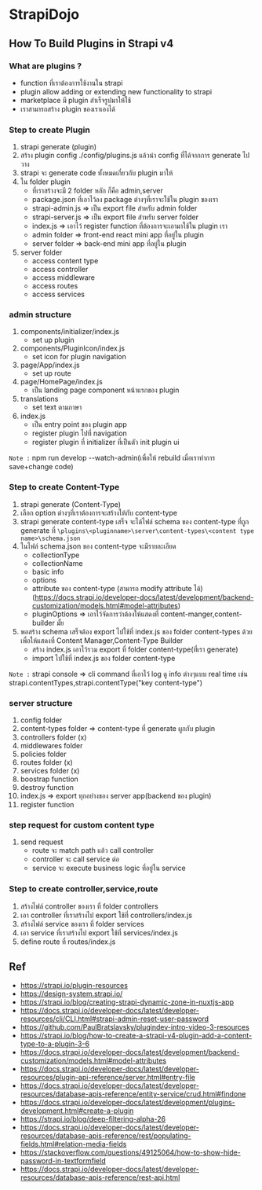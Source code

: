 # StrapiDojo

## How To Build Plugins in Strapi v4

### What are plugins ?

- function ที่เราต้องการใช้งานใน strapi
- plugin allow adding or extending new functionality to strapi
- marketplace มี plugin สำเร็จรูปมาให้ใช้
- เราสามารถสร้าง plugin ของเราเองได้

### Step to create Plugin

1. strapi generate (plugin)
2. สร้าง plugin config ./config/plugins.js แล้วนำ config ที่ได้จากการ generate ไปวาง
3. strapi จะ generate code ทั้งหมดเกี่ยวกับ plugin มาให้
4. ใน folder plugin
   - ที่เราสร้างจะมี 2 folder หลัก ก็คือ admin,server
   - package.json ที่เอาไว้ลง package ต่างๆที่เราจะใช้ใน plugin ของเรา
   - strapi-admin.js => เป็น export file สำหรับ admin folder
   - strapi-server.js => เป็น export file สำหรับ server folder
   - index.js => เอาไว้ register function ที่ต้องการจะเอามาใช้ใน plugin เรา
   - admin folder => front-end react mini app ที่อยู่ใน plugin
   - server folder => back-end mini app ที่อยู่ใน plugin
5. server folder
   - access content type
   - access controller
   - access middleware
   - access routes
   - access services

### admin structure

1. components/initializer/index.js
   - set up plugin
2. components/PluginIcon/index.js
   - set icon for plugin navigation
3. page/App/index.js
   - set up route
4. page/HomePage/index.js
   - เป็น landing page component หน้าแรกของ plugin
5. translations
   - set text ตามภาษา
6. index.js
   - เป็น entry point ของ plugin app
   - register plugin ไปที่ navigation
   - register plugin ที่ initializer ที่เป็นตัว init plugin ui

`Note :` npm run develop --watch-admin(เพื่อให้ rebuild เมื่อเราทำการ save+change code)

### Step to create Content-Type

1. strapi generate (Content-Type)
2. เลือก option ต่างๆที่เราต้องการจะสร้างให้กับ content-type
3. strapi generate content-type เสร็จ จะได้ไฟล์ schema ของ content-type ที่ถูก generate ที่ `\plugins\<pluginname>\server\content-types\<content type name>\schema.json`
4. ในไฟล์ schema.json ของ content-type จะมีรายละเอียด
   - collectionType
   - collectionName
   - basic info
   - options
   - attribute ของ content-type (สามารถ modify attribute ได้) (https://docs.strapi.io/developer-docs/latest/development/backend-customization/models.html#model-attributes)
   - pluginOptions => เอาไว้จัดการว่าต้องให้แสดงที่ content-manger,content-builder มั้ย
5. พอสร้าง schema เสร็จต้อง export ไปใช้ที่ index.js ของ folder content-types ด้วยเพื่อให้แสดงที่ Content Manager,Content-Type Builder
   - สร้าง index.js เอาไว้รวม export ที่ folder content-type(ที่เรา generate)
   - import ไปใช้ที่ index.js ของ folder content-type

`Note :` strapi console => cli command ที่เอาไว้ log ดู info ต่างๆแบบ real time เช่น strapi.contentTypes,strapi.contentType("key content-type")

### server structure

1. config folder
2. content-types folder => content-type ที่ generate ผูกกับ plugin
3. controllers folder (x)
4. middlewares folder
5. policies folder
6. routes folder (x)
7. services folder (x)
8. boostrap function
9. destroy function
10. index.js => export ทุกอย่างของ server app(backend ของ plugin)
11. register function

### step request for custom content type

1. send request
   - route จะ match path แล้ว call controller
   - controller จะ call service ต่อ
   - service จะ execute business logic ที่อยู่ใน service

### Step to create controller,service,route

1. สร้างไฟล์ controller ของเรา ที่ folder controllers
2. เอา controller ที่เราสร้างไป export ใช้ที่ controllers/index.js
3. สร้างไฟล์ service ของเรา ที่ folder services
4. เอา service ที่เราสร้างไป export ใช้ที่ services/index.js
5. define route ที่ routes/index.js

## Ref

- https://strapi.io/plugin-resources
- https://design-system.strapi.io/
- https://strapi.io/blog/creating-strapi-dynamic-zone-in-nuxtjs-app
- https://docs.strapi.io/developer-docs/latest/developer-resources/cli/CLI.html#strapi-admin-reset-user-password
- https://github.com/PaulBratslavsky/plugindev-intro-video-3-resources
- https://strapi.io/blog/how-to-create-a-strapi-v4-plugin-add-a-content-type-to-a-plugin-3-6
- https://docs.strapi.io/developer-docs/latest/development/backend-customization/models.html#model-attributes
- https://docs.strapi.io/developer-docs/latest/developer-resources/plugin-api-reference/server.html#entry-file
- https://docs.strapi.io/developer-docs/latest/developer-resources/database-apis-reference/entity-service/crud.html#findone
- https://docs.strapi.io/developer-docs/latest/development/plugins-development.html#create-a-plugin
- https://strapi.io/blog/deep-filtering-alpha-26
- https://docs.strapi.io/developer-docs/latest/developer-resources/database-apis-reference/rest/populating-fields.html#relation-media-fields
- https://stackoverflow.com/questions/49125064/how-to-show-hide-password-in-textformfield
- https://docs.strapi.io/developer-docs/latest/developer-resources/database-apis-reference/rest-api.html
